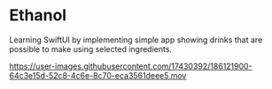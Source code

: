 # Ethanol

Learning SwiftUI by implementing simple app showing drinks that are possible to make using selected ingredients.



https://user-images.githubusercontent.com/17430392/186121900-64c3e15d-52c8-4c6e-8c70-eca3561deee5.mov

